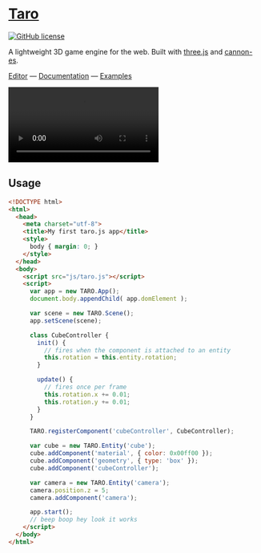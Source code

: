# [Taro](https://www.echou.xyz/taro/)
[![GitHub license](https://img.shields.io/badge/license-MIT-blue.svg)](https://github.com/Cloud9c/taro/blob/master/LICENSE)

A lightweight 3D game engine for the web. Built with [three.js](https://github.com/mrdoob/three.js/) and [cannon-es](https://github.com/pmndrs/cannon-es).

[Editor](https://www.echou.xyz/taro/editor/) &mdash;
[Documentation](https://www.echou.xyz/taro/docs/#/) &mdash;
[Examples](https://www.echou.xyz/taro/examples/)

![](https://video.twimg.com/tweet_video/EvmqcB1XUAICw8D.mp4)

## Usage

```html
<!DOCTYPE html>
<html>
  <head>
    <meta charset="utf-8">
    <title>My first taro.js app</title>
    <style>
      body { margin: 0; }
    </style>
  </head>
  <body>
    <script src="js/taro.js"></script>
    <script>
      var app = new TARO.App();
      document.body.appendChild( app.domElement );

      var scene = new TARO.Scene();
      app.setScene(scene);

      class CubeController {
        init() {
          // fires when the component is attached to an entity
          this.rotation = this.entity.rotation;
        }

        update() {
          // fires once per frame
          this.rotation.x += 0.01;
          this.rotation.y += 0.01;
        }
      }

      TARO.registerComponent('cubeController', CubeController);

      var cube = new TARO.Entity('cube');
      cube.addComponent('material', { color: 0x00ff00 });
      cube.addComponent('geometry', { type: 'box' });
      cube.addComponent('cubeController');

      var camera = new TARO.Entity('camera');
      camera.position.z = 5;
      camera.addComponent('camera');

      app.start();
      // beep boop hey look it works
    </script>
  </body>
</html>
```
